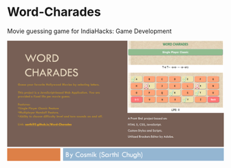 # Word-Charades
Movie guessing game for IndiaHacks: Game Development

![](https://raw.githubusercontent.com/sarthi92/Word-Charades/master/wordcharades.png)
